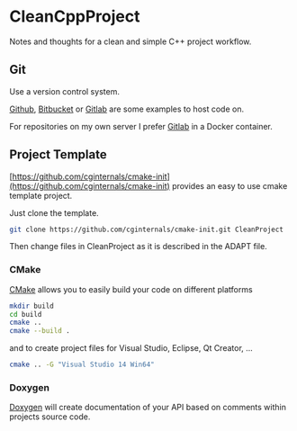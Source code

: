 # CleanCppProject
Notes and thoughts for a clean and simple C++ project workflow.

## Git

Use a version control system.

[Github](https://github.com/), [Bitbucket](https://bitbucket.org/) or [Gitlab](https://about.gitlab.com/) are some examples to host code on.

For repositories on my own server I prefer [Gitlab](https://hub.docker.com/r/gitlab/gitlab-ce/) in a Docker container.

## Project Template

[https://github.com/cginternals/cmake-init](https://github.com/cginternals/cmake-init) provides an easy to use cmake template project.

Just clone the template.

```bash
git clone https://github.com/cginternals/cmake-init.git CleanProject
```

Then change files in CleanProject as it is described in the ADAPT file.

### CMake

[CMake](https://cmake.org/) allows you to easily build your code on different platforms

```bash
mkdir build
cd build
cmake ..
cmake --build .
```

 and to create project files for Visual Studio, Eclipse, Qt Creator, ...

```bash
cmake .. -G "Visual Studio 14 Win64"
```

### Doxygen

[Doxygen](http://doxygen.org) will create documentation of your API based on comments within projects source code.

